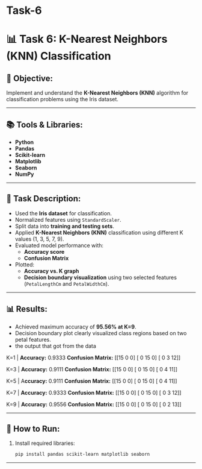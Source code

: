 # Task-6
# 📊 Task 6: K-Nearest Neighbors (KNN) Classification

## 📌 Objective:
Implement and understand the **K-Nearest Neighbors (KNN)** algorithm for classification problems using the Iris dataset.

---

## 📚 Tools & Libraries:
- **Python**
- **Pandas**
- **Scikit-learn**
- **Matplotlib**
- **Seaborn**
- **NumPy**

---

## 📖 Task Description:
- Used the **Iris dataset** for classification.
- Normalized features using `StandardScaler`.
- Split data into **training and testing sets**.
- Applied **K-Nearest Neighbors (KNN)** classification using different K values (1, 3, 5, 7, 9).
- Evaluated model performance with:
  - **Accuracy score**
  - **Confusion Matrix**
- Plotted:
  - **Accuracy vs. K graph**
  - **Decision boundary visualization** using two selected features (`PetalLengthCm` and `PetalWidthCm`).

---

## 📊 Results:
- Achieved maximum accuracy of **95.56% at K=9**.
- Decision boundary plot clearly visualized class regions based on two petal features.
- the output that got from the data
  
K=1 | **Accuracy:** 0.9333
**Confusion Matrix:**
[[15  0  0]
 [ 0 15  0]
 [ 0  3 12]]

K=3 | **Accuracy:** 0.9111
**Confusion Matrix:**
[[15  0  0]
 [ 0 15  0]
 [ 0  4 11]]

K=5 | A**ccuracy:** 0.9111
**Confusion Matrix:**
[[15  0  0]
 [ 0 15  0]
 [ 0  4 11]]

K=7 | **Accuracy:** 0.9333
**Confusion Matrix:**
[[15  0  0]
 [ 0 15  0]
 [ 0  3 12]]

K=9 | **Accuracy:** 0.9556
**Confusion Matrix:**
[[15  0  0]
 [ 0 15  0]
 [ 0  2 13]]


---

## 📌 How to Run:
1. Install required libraries:
   ```bash
   pip install pandas scikit-learn matplotlib seaborn

---


